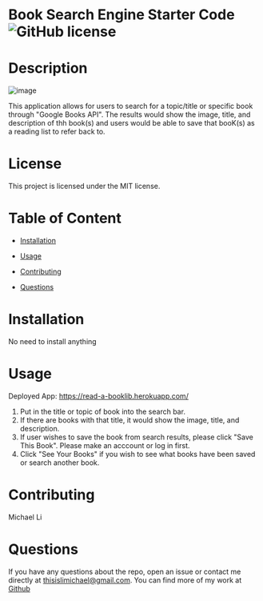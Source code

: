 # Book Search Engine Starter Code ![GitHub license](https://img.shields.io/badge/license-MIT-blue.svg)


# Description

![image](https://user-images.githubusercontent.com/90745029/156950236-5fe93ff5-5baf-4b1d-8039-db4378fa4a0c.png)

This application allows for users to search for a topic/title or specific book through "Google Books API". The results would show the image, title, and description of thh book(s) and users would be able to save that booK(s) as a reading list to refer back to.

# License
This project is licensed under the MIT license.

# Table of Content

* [Installation](#installation)

* [Usage](#usage)

* [Contributing](#contributing)

* [Questions](#questions)

# Installation
No need to install anything

# Usage
Deployed App: https://read-a-booklib.herokuapp.com/

1. Put in the title or topic of book into the search bar.
2. If there are books with that title, it would show the image, title, and description.
3. If user wishes to save the book from search results, please click "Save This Book". Please make an acccount or log in first.
4. Click "See Your Books" if you wish to see what books have been saved or search another book.

# Contributing
Michael Li

# Questions 
If you have any questions about the repo, open an issue or contact me directly at thisislimichael@gmail.com. 
You can find more of my work at [Github](https://github.com/limichael97)
